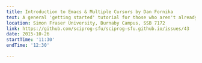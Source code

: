```yaml
---
title: Introduction to Emacs & Multiple Cursors by Dan Fornika
text: A general 'getting started' tutorial for those who aren't already familiar with Emacs
location: Simon Fraser University, Burnaby Campus, SSB 7172
link: https://github.com/sciprog-sfu/sciprog-sfu.github.io/issues/43
date: 2015-10-26
startTime: '11:30'
endTime: '12:30'

---
```

